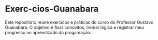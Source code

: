# Exerc-cios-Guanabara
Este repositório reúne exercícos e práticas do curso do Professor Gustavo Guanabara. O objetivo é fixar conceitos, treinar lógica e registrar meu progresso no aprendizado da progamação.
